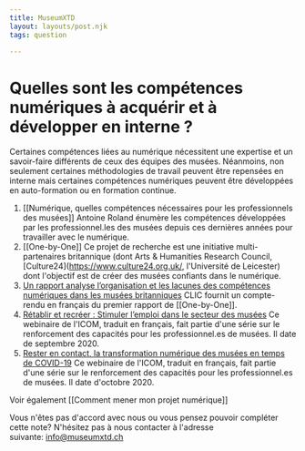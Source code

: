 ```yaml
---
title: MuseumXTD  
layout: layouts/post.njk  
tags: question 

---
```

# Quelles sont les compétences numériques à acquérir et à développer en interne ?
Certaines compétences liées au numérique nécessitent une expertise et un savoir-faire différents de ceux des équipes des musées. Néanmoins, non seulement certaines méthodologies de travail peuvent être repensées en interne mais certaines compétences numériques peuvent être développées en auto-formation ou en formation continue. 

1. [[Numérique, quelles compétences nécessaires pour les professionnels des musées]]
   Antoine Roland énumère les compétences développées par les professionnel.les des musées depuis ces dernières années pour travailler avec le numérique.
2. [[One-by-One]]
   Ce projet de recherche est une initiative multi-partenaires britannique (dont Arts & Humanities Research Council, [Culture24](https://www.culture24.org.uk/, l'Université de Leicester) dont l'objectif est de créer des musées confiants dans le numérique.
3. [Un rapport analyse l’organisation et les lacunes des compétences numériques dans les musées britanniques](https://www.club-innovation-culture.fr/rapport-organisation-lacunes-competences-numeriques-musees-britanniques/)
   CLIC fournit un compte-rendu en français du premier rapport de [[One-by-One]].
4. [Rétablir et recréer : Stimuler l’emploi dans le secteur des musées](https://icom.museum/fr/news/webinaire-de-licom-retablir-et-recreer-stimuler-lemploi-dans-le-secteur-des-musees/)
   Ce webinaire de l'ICOM, traduit en français, fait partie d'une série sur le renforcement des capacités pour les professionnel.es de musées. Il date de septembre 2020. 
5. [Rester en contact, la transformation numérique des musées en temps de COVID-19](https://icom.museum/fr/news/webinaire-transformation-numerique-musees/)
   Ce webinaire de l'ICOM, traduit en français, fait partie d'une série sur le renforcement des capacités pour les professionnel.es de musées. Il date d'octobre 2020. 

Voir également [[Comment mener mon projet numérique]]

Vous n'êtes pas d'accord avec nous ou vous pensez pouvoir compléter cette note? N'hésitez pas à nous contacter à l'adresse suivante: [info@museumxtd.ch](mailto:info@museumxtd.ch)





